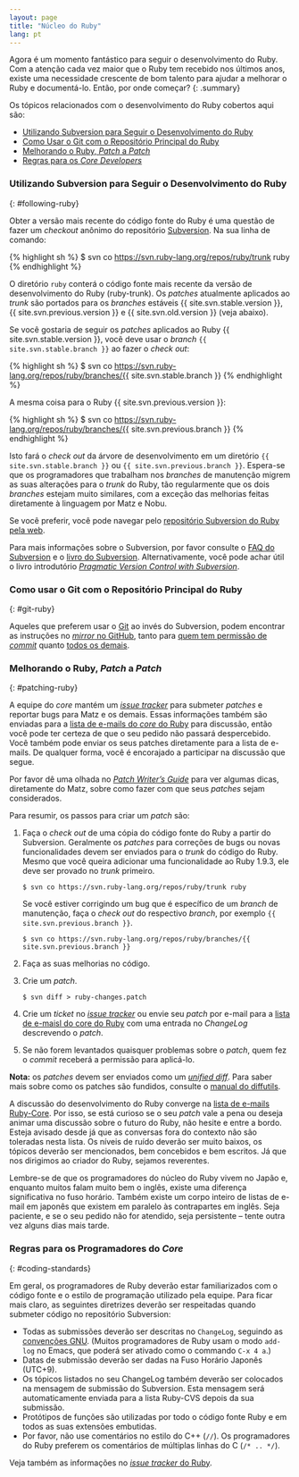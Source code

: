 ```yaml
---
layout: page
title: "Núcleo do Ruby"
lang: pt
---
```


Agora é um momento fantástico para seguir o desenvolvimento do Ruby. Com a
atenção cada vez maior que o Ruby tem recebido nos últimos anos, existe uma
necessidade crescente de bom talento para ajudar a melhorar o Ruby e
documentá-lo. Então, por onde começar?
{: .summary}

Os tópicos relacionados com o desenvolvimento do Ruby cobertos aqui são:

* [Utilizando Subversion para Seguir o Desenvolvimento do Ruby](#following-ruby)
* [Como Usar o Git com o Repositório Principal do Ruby](#git-ruby)
* [Melhorando o Ruby, *Patch* a *Patch*](#patching-ruby)
* [Regras para os _Core Developers_](#coding-standards)

### Utilizando Subversion para Seguir o Desenvolvimento do Ruby
{: #following-ruby}

Obter a versão mais recente do código fonte do Ruby é uma questão de fazer um
_checkout_ anônimo do repositório [Subversion][1]. Na sua linha de comando:

{% highlight sh %}
$ svn co https://svn.ruby-lang.org/repos/ruby/trunk ruby
{% endhighlight %}

O diretório `ruby` conterá o código fonte mais recente da versão de
desenvolvimento do Ruby (ruby-trunk). Os _patches_ atualmente aplicados ao
_trunk_ são portados para os _branches_ estáveis {{ site.svn.stable.version }},
{{ site.svn.previous.version }} e {{ site.svn.old.version }} (veja abaixo).

Se você gostaria de seguir os _patches_  aplicados ao Ruby
{{ site.svn.stable.version }}, você deve usar o _branch_
`{{ site.svn.stable.branch }}` ao fazer o _check out_:

{% highlight sh %}
$ svn co https://svn.ruby-lang.org/repos/ruby/branches/{{ site.svn.stable.branch }}
{% endhighlight %}

A mesma coisa para o Ruby {{ site.svn.previous.version }}:

{% highlight sh %}
$ svn co https://svn.ruby-lang.org/repos/ruby/branches/{{ site.svn.previous.branch }}
{% endhighlight %}

Isto fará o *check out* da árvore de desenvolvimento em um
diretório `{{ site.svn.stable.branch }}` ou `{{ site.svn.previous.branch }}`.
Espera-se que os programadores que trabalham nos _branches_ de
manutenção migrem as suas alterações para o _trunk_ do Ruby, tão regularmente
que os dois _branches_ estejam muito similares, com a exceção das melhorias
feitas diretamente à linguagem por Matz e Nobu.

Se você preferir, você pode navegar pelo
[repositório Subversion do Ruby pela web][2].

Para mais informações sobre o Subversion, por favor consulte o
[FAQ do Subversion][3] e o [livro do Subversion][4]. Alternativamente,
você pode achar útil o livro introdutório
[_Pragmatic Version Control with Subversion_][5].

### Como usar o Git com o Repositório Principal do Ruby
{: #git-ruby}

Aqueles que preferem usar o [Git][6] ao invés do Subversion, podem encontrar
as instruções no [_mirror_ no GitHub][7], tanto para
[quem tem permissão de _commit_][8]
quanto [todos os demais][9].

### Melhorando o Ruby, *Patch* a *Patch*
{: #patching-ruby}

A equipe do _core_ mantém um [_issue tracker_][10] para submeter _patches_
e reportar bugs para Matz e os demais. Essas informações também são enviadas
para a [lista de e-mails do _core_ do Ruby][mailing-lists]
para discussão, então você pode ter certeza de que o seu pedido não passará
despercebido. Você também pode enviar os seus patches diretamente para
a lista de e-mails. De qualquer forma, você é encorajado a participar na
discussão que segue.

Por favor dê uma olhada no [_Patch Writer’s Guide_][11] para ver algumas
dicas, diretamente do Matz, sobre como fazer com que seus _patches_
sejam considerados.

Para resumir, os passos para criar um *patch* são:

1.  Faça o _check out_ de uma cópia do código fonte do Ruby a partir do
    Subversion. Geralmente os _patches_ para correções de bugs ou novas
    funcionalidades devem ser enviados para o _trunk_ do código do Ruby.
    Mesmo que você queira adicionar uma funcionalidade ao Ruby 1.9.3,
    ele deve ser provado no _trunk_ primeiro.

        $ svn co https://svn.ruby-lang.org/repos/ruby/trunk ruby

    Se você estiver corrigindo um bug que é específico de um _branch_ de
    manutenção, faça o _check out_ do respectivo _branch_, por exemplo
    `{{ site.svn.previous.branch }}`.

        $ svn co https://svn.ruby-lang.org/repos/ruby/branches/{{ site.svn.previous.branch }}

2.  Faça as suas melhorias no código.

3.  Crie um _patch_.

        $ svn diff > ruby-changes.patch

4.  Crie um _ticket_ no [_issue tracker_][10] ou envie seu _patch_ por
    e-mail para a [lista de e-maisl do core do Ruby][mailing-lists]
    com uma entrada no _ChangeLog_ descrevendo o _patch_.

5.  Se não forem levantados quaisquer problemas sobre o _patch_,
    quem fez o _commit_ receberá a permissão para aplicá-lo.

**Nota:** os *patches* devem ser enviados como um [_unified diff_][12].
Para saber mais sobre como os patches são fundidos, consulte o [manual do
diffutils][13].

A discussão do desenvolvimento do Ruby converge na
[lista de e-mails Ruby-Core][mailing-lists]. Por isso, se está curioso
se o seu *patch* vale a pena ou deseja animar uma discussão sobre o
futuro do Ruby, não hesite e entre a bordo. Esteja avisado desde já
que as conversas fora do contexto não são toleradas nesta lista. Os
níveis de ruído deverão ser muito baixos, os tópicos deverão ser
mencionados, bem concebidos e bem escritos. Já que nos dirigimos ao
criador do Ruby, sejamos reverentes.

Lembre-se de que os programadores do núcleo do Ruby vivem no Japão e,
enquanto muitos falam muito bem o inglês, existe uma diferença
significativa no fuso horário. Também existe um corpo inteiro de listas
de e-mail em japonês que existem em paralelo às contrapartes em inglês.
Seja paciente, e se o seu pedido não for atendido, seja persistente
– tente outra vez alguns dias mais tarde.

### Regras para os Programadores do _Core_
{: #coding-standards}

Em geral, os programadores de Ruby deverão estar familiarizados com o
código fonte e o estilo de programação utilizado pela equipe. Para ficar
mais claro, as seguintes diretrizes deverão ser respeitadas
quando submeter código no repositório Subversion:

* Todas as submissões deverão ser descritas no `ChangeLog`, seguindo as
  [convenções GNU][14]. (Muitos programadores de Ruby usam o modo
  `add-log` no Emacs, que poderá ser ativado como o commando `C-x 4 a`.)
* Datas de submissão deverão ser dadas na Fuso Horário Japonês (UTC+9).
* Os tópicos listados no seu ChangeLog também deverão ser colocados na
  mensagem de submissão do Subversion. Esta mensagem será automaticamente
  enviada para a lista Ruby-CVS depois da sua submissão.
* Protótipos de funções são utilizadas por todo o código fonte Ruby
  e em todos as suas extensões embutidas.
* Por favor, não use comentários no estilo do C++ (`//`). Os
  programadores do Ruby preferem os comentários de múltiplas linhas
  do C (`/* .. */`).

Veja também as informações no [_issue tracker_ do Ruby][10].



[mailing-lists]: /pt/community/mailing-lists/
[1]: http://subversion.apache.org/
[2]: https://svn.ruby-lang.org/cgi-bin/viewvc.cgi/
[3]: http://subversion.apache.org/faq.html
[4]: http://svnbook.org
[5]: http://www.pragmaticprogrammer.com/titles/svn/
[6]: http://git-scm.com/
[7]: https://github.com/ruby/ruby
[8]: https://github.com/shyouhei/ruby/wiki/committerhowto
[9]: https://github.com/shyouhei/ruby/wiki/noncommitterhowto
[10]: https://bugs.ruby-lang.org/
[11]: https://blade.ruby-lang.org/ruby-core/25139
[12]: http://www.gnu.org/software/diffutils/manual/html_node/Unified-Format.html
[13]: http://www.gnu.org/software/diffutils/manual/html_node/Merging-with-patch.html#Merging%20with%20patch
[14]: http://www.gnu.org/prep/standards/standards.html#Change-Logs
